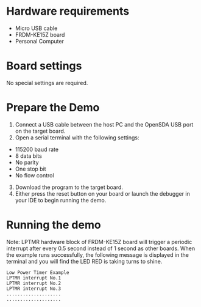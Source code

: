 Hardware requirements
=====================
- Micro USB cable
- FRDM-KE15Z board
- Personal Computer

Board settings
==============
No special settings are required.

Prepare the Demo
================
1.  Connect a USB cable between the host PC and the OpenSDA USB port on the target board.
2.  Open a serial terminal with the following settings:
   - 115200 baud rate
   - 8 data bits
   - No parity
   - One stop bit
   - No flow control
3. Download the program to the target board.
4. Either press the reset button on your board or launch the debugger in your IDE to begin running the demo.

Running the demo
================
Note: LPTMR hardware block of FRDM-KE15Z board will trigger a periodic interrupt after every 0.5 second instead of 1 second as other boards.
When the example runs successfully, the following message is displayed in the terminal and you will find the LED RED is taking turns to shine.

~~~~~~~~~~~~~~~~~~~~~
Low Power Timer Example
LPTMR interrupt No.1
LPTMR interrupt No.2
LPTMR interrupt No.3
....................
....................
~~~~~~~~~~~~~~~~~~~~~
